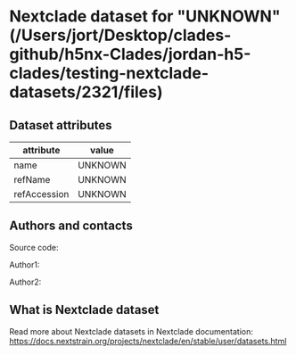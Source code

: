 # Nextclade dataset for "UNKNOWN" (/Users/jort/Desktop/clades-github/h5nx-Clades/jordan-h5-clades/testing-nextclade-datasets/2321/files)


## Dataset attributes

| attribute            | value                                    |
| -------------------- | ---------------------------------------- |
| name                 | UNKNOWN                                  |
| refName              | UNKNOWN                                  |
| refAccession         | UNKNOWN                                  |


## Authors and contacts

Source code: 

Author1: 

Author2: 

## What is Nextclade dataset

Read more about Nextclade datasets in Nextclade documentation: https://docs.nextstrain.org/projects/nextclade/en/stable/user/datasets.html

